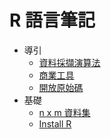 # R 語言筆記 #

* 導引
	* [資料採擷演算法](Data_mining_algorithm.md)
	* [商業工具](Business_Tools.md)
	* [開放原始碼](OpenSource_Tools.md) 
* 基礎
	* [n x m 資料集](nxm.md)
	* [Install R](install_R.md)
